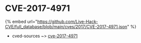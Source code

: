 # CVE-2017-4971
{% embed url="https://github.com/Live-Hack-CVE/full_database/blob/main/cves/2017/CVE-2017-4971.json" %}

* cved-sources ~> [cve-2017-4971](https://www.alice-snow.ru/2017/database/cve-2017-4971/cve-2017-4971-cved-sources)